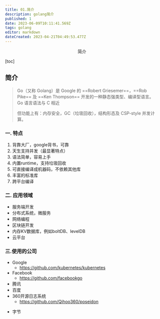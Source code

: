 ```yaml
---
title: 01.简介
description: golang简介
published: 1
date: 2023-06-09T10:11:41.569Z
tags: golang
editor: markdown
dateCreated: 2023-04-21T04:49:53.477Z
---
```


<center>简介</center>



[toc]





## 简介

> Go（又称 Golang）是 Google 的 ==Robert Griesemer==，==Rob Pike== 及 ==Ken Thompson== 开发的一种静态强类型、编译型语言。Go 语言语法与 C 相近
>
> 但功能上有：内存安全，GC（垃圾回收），结构形态及 CSP-style 并发计算。





### 一. 特点

1. 背靠大厂，google背书，可靠
2. 天生支持并发（最显著特点）
3. 语法简单，容易上手
4. 内置runtime，支持垃圾回收
5. 可直接编译成机器码，不依赖其他库
6. 丰富的标准库
7. 跨平台编译





### 二. 应用领域

- 服务端开发
- 分布式系统，微服务
- 网络编程
- 区块链开发
- 内存KV数据库，例如boltDB、levelDB
- 云平台



### 三.使用的公司

- Google
  - https://github.com/kubernetes/kubernetes
- Facebook
  - https://github.com/facebookgo
- 腾讯
- 百度
- 360开源日志系统
  - https://github.com/Qihoo360/poseidon

* 字节

  













